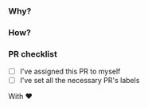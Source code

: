 ### Why?
<!--- Why this change is needed --->

### How?
<!--- Details about the implementation --->

<!--- Uncomment this if necessary ### Related links: --->
<!--- Any related links with additional information about the changes --->

### PR checklist
* [ ] I've assigned this PR to myself
* [ ] I've set all the necessary PR's labels

With :heart:

